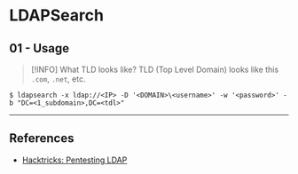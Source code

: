# LDAPSearch

## 01 - Usage

> [!INFO] What TLD looks like?
> TLD (Top Level Domain) looks like this `.com`, `.net`, etc.

```
$ ldapsearch -x ldap://<IP> -D '<DOMAIN>\<username>' -w '<password>' -b "DC=<1_subdomain>,DC=<tdl>"
```

---
## References

- [Hacktricks: Pentesting LDAP](https://book.hacktricks.xyz/pentesting/pentesting-ldap)